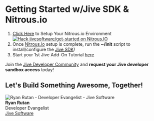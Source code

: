 Getting Started w/Jive SDK & Nitrous.io
===========

1. [Click Here](https://www.nitrous.io/hack_button?source=embed&runtime=nodejs&repo=jivesoftware%2Fget-started&file_to_open=README.md) to Setup Your Nitrous.io Environment<br/>
[![Hack jivesoftware/get-started on Nitrous.IO](https://d3o0mnbgv6k92a.cloudfront.net/assets/hack-l-v1-4b6757c3247e3c50314390ece34cdb11.png)](https://www.nitrous.io/hack_button?source=embed&runtime=nodejs&repo=jivesoftware%2Fget-started&file_to_open=README.md)
2. Once [Nitrous.io](https://www.nitrous.io) setup is complete, run the **~/init** script to install/configure the [Jive SDK](https://github.com/jivesoftware/jive-sdk)!
3. Start your 1st Jive Add-On Tutorial [here](https://community.jivesoftware.com/docs/DOC-114053?ref=nitrousembed)

Join the [Jive Developer Community](https://community.jivesoftware.com/community/developer) and **request your Jive developer sandbox access** today!

## Let's Build Something Awesome, Together!

![Ryan Rutan - Developer Evangelist - Jive Software](https://community.jivesoftware.com/api/core/v3/people/32109/avatar)<br/>
**Ryan Rutan**<br/>
Developer Evangelist<br/>
[Jive Software](http://developer.jivesoftware.com)
